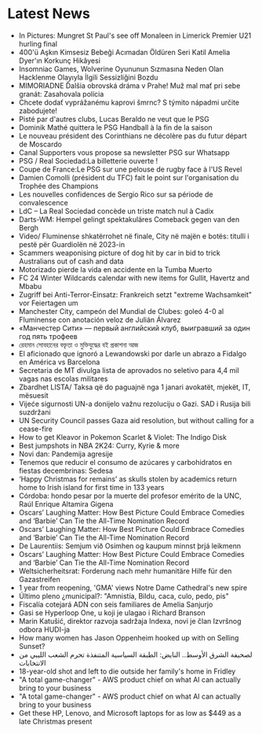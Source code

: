# Latest News
-  In Pictures: Mungret St Paul's see off Monaleen in Limerick Premier U21 hurling final
-  400'ü Aşkın Kimsesiz Bebeği Acımadan Öldüren Seri Katil Amelia Dyer'ın Korkunç Hikâyesi
-  Insomniac Games, Wolverine Oyununun Sızmasına Neden Olan Hacklenme Olayıyla İlgili Sessizliğini Bozdu
-  MIMORIADNE Ďalšia obrovská dráma v Prahe! Muž mal mať pri sebe granát: Zasahovala polícia
-  Chcete dodať vyprážanému kaprovi šmrnc? S týmito nápadmi určite zabodujete!
-  Pisté par d'autres clubs, Lucas Beraldo ne veut que le PSG
-  Dominik Mathé quittera le PSG Handball à la fin de la saison
-  Le nouveau président des Corinthians ne décolère pas du futur départ de Moscardo
-  Canal Supporters vous propose sa newsletter PSG sur Whatsapp
-  PSG / Real Sociedad:La billetterie ouverte !
-  Coupe de France:Le PSG sur une pelouse de rugby face à l'US Revel
-  Damien Comolli (président du TFC) fait le point sur l'organisation du Trophée des Champions
-  Les nouvelles confidences de Sergio Rico sur sa période de convalescence
-  LdC – La Real Sociedad concède un triste match nul à Cadix
-  Darts-WM: Hempel gelingt spektakuläres Comeback gegen van den Bergh
-  Video/ Fluminense shkatërrohet në finale, City në majën e botës: titulli i pestë për Guardiolën në 2023-in
-  Scammers weaponising picture of dog hit by car in bid to trick Australians out of cash and data
-  Motorizado pierde la vida en accidente en la Tumba Muerto
-  FC 24 Winter Wildcards calendar with new items for Gullit, Havertz and Mbabu
-  Zugriff bei Anti-Terror-Einsatz: Frankreich setzt "extreme Wachsamkeit" vor Feiertagen um
-  Manchester City, campeón del Mundial de Clubes: goleó 4-0 al Fluminense con anotación veloz de Julián Álvarez
-  «Манчестер Сити» — первый английский клуб, выигравший за один год пять трофеев
-  রেহমান সোবহানের বক্তৃতা ও মুক্তিযুদ্ধের বই প্রকাশনা আজ
-  El aficionado que ignoró a Lewandowski por darle un abrazo a Fidalgo en América vs Barcelona
-  Secretaria de MT divulga lista de aprovados no seletivo para 4,4 mil vagas nas escolas militares
-  Zbardhet LISTA/ Taksa që do paguajnë nga 1 janari avokatët, mjekët, IT, mësuesit
-  Vijeće sigurnosti UN-a donijelo važnu rezoluciju o Gazi. SAD i Rusija bili suzdržani
-  UN Security Council passes Gaza aid resolution, but without calling for a cease-fire
-  How to get Kleavor in Pokemon Scarlet & Violet: The Indigo Disk
-  Best jumpshots in NBA 2K24: Curry, Kyrie & more
-  Novi dan: Pandemija agresije
-  Tenemos que reducir el consumo de azúcares y carbohidratos en fiestas decembrinas: Sedesa
-  ‘Happy Christmas for remains’ as skulls stolen by academics return home to Irish island for first time in 133 years
-  Córdoba: hondo pesar por la muerte del profesor emérito de la UNC, Raúl Enrique Altamira Gigena
-  Oscars’ Laughing Matter: How Best Picture Could Embrace Comedies and ‘Barbie’ Can Tie the All-Time Nomination Record
-  Oscars’ Laughing Matter: How Best Picture Could Embrace Comedies and ‘Barbie’ Can Tie the All-Time Nomination Record
-  De Laurentiis: Semjum við Osimhen og kaupum minnst þrjá leikmenn
-  Oscars’ Laughing Matter: How Best Picture Could Embrace Comedies and ‘Barbie’ Can Tie the All-Time Nomination Record
-  Weltsicherheitsrat: Forderung nach mehr humanitäre Hilfe für den Gazastreifen
-  1 year from reopening, 'GMA' views Notre Dame Cathedral's new spire
-  Último pleno ¿municipal?: "Amnistía, Bildu, caca, culo, pedo, pis"
-  Fiscalía cotejará ADN con seis familiares de Amelia Sanjurjo
-  Gasi se Hyperloop One, u koji je ulagao i Richard Branson
-  Marin Katušić, direktor razvoja sadržaja Indexa, novi je član Izvršnog odbora HUDI-ja
-  How many women has Jason Oppenheim hooked up with on Selling Sunset?
-  لصحيفة الشرق الأوسط.. النايض: الطبقة السياسية المتنفذة تحرم الشعب الليبي من الانتخابات
-  18-year-old shot and left to die outside her family's home in Fridley
-  "A total game-changer" - AWS product chief on what AI can actually bring to your business
-  "A total game-changer" - AWS product chief on what AI can actually bring to your business
-  Get these HP, Lenovo, and Microsoft laptops for as low as $449 as a late Christmas present

